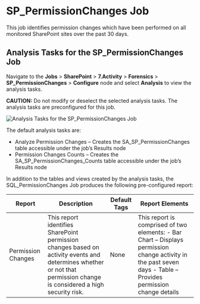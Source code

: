 # SP_PermissionChanges Job

This job identifies permission changes which have been performed on all monitored SharePoint sites
over the past 30 days.

## Analysis Tasks for the SP_PermissionChanges Job

Navigate to the **Jobs** > **SharePoint** > **7.Activity** > **Forensics** >
**SP_PermissionChanges** > **Configure** node and select **Analysis** to view the analysis tasks.

**CAUTION:** Do not modify or deselect the selected analysis tasks. The analysis tasks are
preconfigured for this job.

![Analysis Tasks for the SP_PermissionChanges Job](/img/product_docs/accessanalyzer/11.6/accessanalyzer/solutions/box/activity/forensics/permissionchangesanalysis.webp)

The default analysis tasks are:

- Analyze Permission Changes – Creates the SA_SP_PermissionChanges table accessible under the job’s
  Results node
- Permission Changes Counts – Creates the SA_SP_PermissionChanges_Counts table accessible under the
  job’s Results node

In addition to the tables and views created by the analysis tasks, the SQL_PermissionChanges Job
produces the following pre-configured report:

| Report             | Description                                                                                                                                                            | Default Tags | Report Elements                                                                                                                                                 |
| ------------------ | ---------------------------------------------------------------------------------------------------------------------------------------------------------------------- | ------------ | --------------------------------------------------------------------------------------------------------------------------------------------------------------- |
| Permission Changes | This report identifies SharePoint permission changes based on activity events and determines whether or not that permission change is considered a high security risk. | None         | This report is comprised of two elements: - Bar Chart – Displays permission change activity in the past seven days - Table – Provides permission change details |
